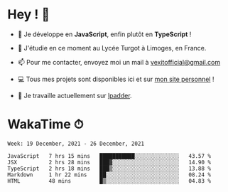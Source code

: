 # Hey ! 🌃

- 🔭 Je développe en **JavaScript**, enfin plutôt en **TypeScript** !

- 🌱 J'étudie en ce moment au Lycée Turgot à Limoges, en France.

- 📫 Pour me contacter, envoyez moi un mail à <a href="mailto:vexitofficial@gmail.com">vexitofficial@gmail.com</a>

- 💻 Tous mes projets sont disponibles ici et sur <a href="https://www.vexcited.me">mon site personnel</a> !

- 👀 Je travaille actuellement sur [lpadder](https://github.com/Vexcited/lpadder).

# WakaTime ⏱

<!--START_SECTION:waka-->
```text
Week: 19 December, 2021 - 26 December, 2021

JavaScript   7 hrs 15 mins   ███████████░░░░░░░░░░░░░░   43.57 % 
JSX          2 hrs 28 mins   ███▓░░░░░░░░░░░░░░░░░░░░░   14.90 % 
TypeScript   2 hrs 18 mins   ███▒░░░░░░░░░░░░░░░░░░░░░   13.88 % 
Markdown     1 hr 22 mins    ██░░░░░░░░░░░░░░░░░░░░░░░   08.24 % 
HTML         48 mins         █▒░░░░░░░░░░░░░░░░░░░░░░░   04.83 % 
```
<!--END_SECTION:waka-->
